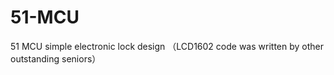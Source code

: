 # 51-MCU
51 MCU simple electronic lock design
（LCD1602 code was written by other outstanding seniors）
